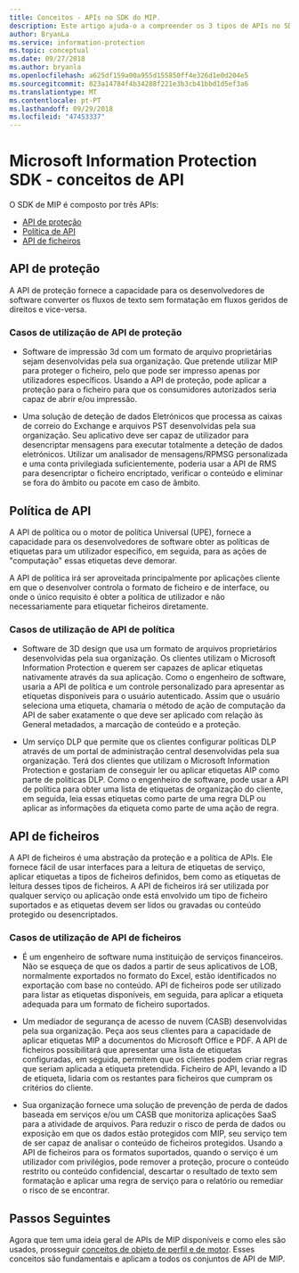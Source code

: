 ```yaml
---
title: Conceitos - APIs no SDK do MIP.
description: Este artigo ajuda-o a compreender os 3 tipos de APIs no SDK do MIP, como estão relacionadas e casos de utilização para uso de cada.
author: BryanLa
ms.service: information-protection
ms.topic: conceptual
ms.date: 09/27/2018
ms.author: bryanla
ms.openlocfilehash: a625df159a00a955d155850ff4e326d1e0d204e5
ms.sourcegitcommit: 823a14784f4b34288f221e3b3cb41bbd1d5ef3a6
ms.translationtype: MT
ms.contentlocale: pt-PT
ms.lasthandoff: 09/29/2018
ms.locfileid: "47453337"
---
```

# <a name="microsoft-information-protection-sdk---api-concepts"></a>Microsoft Information Protection SDK - conceitos de API

O SDK de MIP é composto por três APIs:

- [API de proteção](#protection-api)
- [Política de API](#policy-api)
- [API de ficheiros](#file-api)

## <a name="protection-api"></a>API de proteção

A API de proteção fornece a capacidade para os desenvolvedores de software converter os fluxos de texto sem formatação em fluxos geridos de direitos e vice-versa.

### <a name="protection-api-use-cases"></a>Casos de utilização de API de proteção

- Software de impressão 3d com um formato de arquivo proprietárias sejam desenvolvidas pela sua organização. Que pretende utilizar MIP para proteger o ficheiro, pelo que pode ser impresso apenas por utilizadores específicos. Usando a API de proteção, pode aplicar a proteção para o ficheiro para que os consumidores autorizados seria capaz de abrir e/ou impressão. 

- Uma solução de deteção de dados Eletrónicos que processa as caixas de correio do Exchange e arquivos PST desenvolvidas pela sua organização. Seu aplicativo deve ser capaz de utilizador para desencriptar mensagens para executar totalmente a deteção de dados eletrónicos. Utilizar um analisador de mensagens/RPMSG personalizada e uma conta privilegiada suficientemente, poderia usar a API de RMS para desencriptar o ficheiro encriptado, verificar o conteúdo e eliminar se fora do âmbito ou pacote em caso de âmbito.

## <a name="policy-api"></a>Política de API

A API de política ou o motor de política Universal (UPE), fornece a capacidade para os desenvolvedores de software obter as políticas de etiquetas para um utilizador específico, em seguida, para as ações de "computação" essas etiquetas deve demorar.

A API de política irá ser aproveitada principalmente por aplicações cliente em que o desenvolver controla o formato de ficheiro e de interface, ou onde o único requisito é obter a política de utilizador e não necessariamente para etiquetar ficheiros diretamente. 

### <a name="policy-api-use-cases"></a>Casos de utilização de API de política

- Software de 3D design que usa um formato de arquivos proprietários desenvolvidas pela sua organização. Os clientes utilizam o Microsoft Information Protection e querem ser capazes de aplicar etiquetas nativamente através da sua aplicação. Como o engenheiro de software, usaria a API de política e um controle personalizado para apresentar as etiquetas disponíveis para o usuário autenticado. Assim que o usuário seleciona uma etiqueta, chamaria o método de ação de computação da API de saber exatamente o que deve ser aplicado com relação às General metadados, a marcação de conteúdo e a proteção.

- Um serviço DLP que permite que os clientes configurar políticas DLP através de um portal de administração central desenvolvidas pela sua organização. Terá dos clientes que utilizam o Microsoft Information Protection e gostariam de conseguir ler ou aplicar etiquetas AIP como parte de políticas DLP. Como o engenheiro de software, pode usar a API de política para obter uma lista de etiquetas de organização do cliente, em seguida, leia essas etiquetas como parte de uma regra DLP ou aplicar as informações da etiqueta como parte de uma ação de regra.

## <a name="file-api"></a>API de ficheiros

A API de ficheiros é uma abstração da proteção e a política de APIs. Ele fornece fácil de usar interfaces para a leitura de etiquetas de serviço, aplicar etiquetas a tipos de ficheiros definidos, bem como as etiquetas de leitura desses tipos de ficheiros. A API de ficheiros irá ser utilizada por qualquer serviço ou aplicação onde está envolvido um tipo de ficheiro suportados e as etiquetas devem ser lidos ou gravadas ou conteúdo protegido ou desencriptados.

### <a name="file-api-use-cases"></a>Casos de utilização de API de ficheiros

- É um engenheiro de software numa instituição de serviços financeiros. Não se esqueça de que os dados a partir de seus aplicativos de LOB, normalmente exportados no formato do Excel, estão identificados no exportação com base no conteúdo. API de ficheiros pode ser utilizado para listar as etiquetas disponíveis, em seguida, para aplicar a etiqueta adequada para um formato de ficheiro suportados.

- Um mediador de segurança de acesso de nuvem (CASB) desenvolvidas pela sua organização. Peça aos seus clientes para a capacidade de aplicar etiquetas MIP a documentos do Microsoft Office e PDF. A API de ficheiros possibilitará que apresentar uma lista de etiquetas configuradas, em seguida, permitem que os clientes podem criar regras que seriam aplicada a etiqueta pretendida. Ficheiro de API, levando a ID de etiqueta, lidaria com os restantes para ficheiros que cumpram os critérios do cliente.

- Sua organização fornece uma solução de prevenção de perda de dados baseada em serviços e/ou um CASB que monitoriza aplicações SaaS para a atividade de arquivos. Para reduzir o risco de perda de dados ou exposição em que os dados estão protegidos com MIP, seu serviço tem de ser capaz de analisar o conteúdo de ficheiros protegidos. Usando a API de ficheiros para os formatos suportados, quando o serviço é um utilizador com privilégios, pode remover a proteção, procure o conteúdo restrito ou conteúdo confidencial, descartar o resultado de texto sem formatação e aplicar uma regra de serviço para o relatório ou remediar o risco de se encontrar.

## <a name="next-steps"></a>Passos Seguintes

Agora que tem uma ideia geral de APIs de MIP disponíveis e como eles são usados, prosseguir [conceitos de objeto de perfil e de motor](concept-profile-engine-cpp.md). Esses conceitos são fundamentais e aplicam a todos os conjuntos de API de MIP.